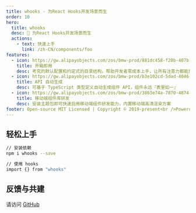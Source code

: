 ```yaml
---
title: whooks - 为React Hooks开发场景而生
order: 10
hero:
  title: whooks
  desc: 📖 为React Hooks开发场景而生
  actions:
    - text: 快速上手
      link: /zh-CN/components/foo
features:
  - icon: https://gw.alipayobjects.com/zos/bmw-prod/881dc458-f20b-407b-947a-95104b5ec82b/k79dm8ih_w144_h144.png
    title: 开箱即用
    desc: 考究的默认配置和约定式的目录结构，帮助开发者零成本上手，让所有注意力都能放在文档编写和组件开发上
  - icon: https://gw.alipayobjects.com/zos/bmw-prod/b3e102cd-5dad-4046-a02a-be33241d1cc7/kj9t8oji_w144_h144.png
    title: API 自动生成
    desc: 可基于 TypeScript 类型定义自动生成组件 API，组件永远『表里如一』
  - icon: https://gw.alipayobjects.com/zos/bmw-prod/3863e74a-7870-4874-b1e1-00a8cdf47684/kj9t7ww3_w144_h144.png
    title: 移动端组件库研发
    desc: 安装主题包即可快速启用移动端组件研发能力，内置移动端高清渲染方案
footer: Open-source MIT Licensed | Copyright © 2019-present<br />Powered by self
---
```


## 轻松上手

```bash
// 安装依赖
npm i whooks --save

// 使用 hooks
import {} from "whooks"
```

## 反馈与共建

请访问 [GitHub](https://github.com/wanglihua007/whooks)
